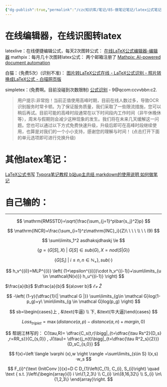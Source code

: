 ```yaml
---
{"dg-publish":true,"permalink":"/czc知识库/笔记/85-做笔记笔记/latex公式笔记 （在线公式编辑器收藏）/","dgPassFrontmatter":true,"created":"2024-06-18T17:45:22.292+08:00","updated":"2024-12-08T11:32:21.433+08:00"}
---
```




# 在线编辑器，在线识图转latex
latexlive：在线便捷编辑公式，每天2次图转公式：
	[在线LaTeX公式编辑器-编辑器](https://www.latexlive.com/)
mathpix：每月几十次图转latex公式：
	两个邮箱注册了
	[Mathpix: AI-powered document automation](https://mathpix.com/)

白猫：（免费5次）(识别不准)：
[图片转LaTeX公式在线 - LaTeX公式识别 - 照片转换成LaTeX公式 - 白描网页版](https://web.baimiaoapp.com/image-to-latex)

simpletex：(免费啊。目前没碰到次数限制)
	[公式识别](https://simpletex.cn/ai/latex_ocr)
	- 9@qcom:ccvvbbn:c2.
>用户提示:非常抱！当前正值使用高峰时期，目前在线人数过多，导致OCR识别服务时常卡顿。为了保证服务质量，我们采取了一些限流措施，您可以稍后再试。目前可能的高峰时段通常在以下时间段内工作时间（非午休晚休等），周末与假期则会减少这种现象的发生。我们将在未来几天缓解这一问题。您也可以通过以下方式免费快速升级，升级后即可在高峰时段继续使用，也算是对我们的一个小小支持，感谢您的理解与时间！ (点击打开下面的单元选项即可进行兑换升级)

# 其他latex笔记：
[LaTeX公式书写](LaTeX公式书写.md)
[Typora笔记教程 b站up主总结 markdown的使用说明 如何做笔记 ](Typora笔记教程%20b站up主总结%20markdown的使用说明%20如何做笔记%20.md)


# 自己输的：
***

$$
\mathrm{RMSSTD}=\sqrt{\frac{\sum_{j=1}^p\bar{s_j}^2}p}
$$

$$
\mathrm{INCR}=\frac{\sum_{i=1}^z\mathrm{INC}_i}{Z}\ \ \ \ \\ \ \ (9)
$$

$$
\sum\limits_1^2 asdhaksjdhaskj \le
$$

$$
\{ g=(G[S],X) \  | \  G[S] \in sub(G),X=nod(S|G) \}
$$

$$
\{G[S_i]\ |\ i\leqslant n,n\in \mathbb{N}_+\},sub(\cdot)
$$

$$
h_v^{(i)}=MLP^{(i)} \left( (1+\epsilon^{(i)})\cdot h_v^{(i-1)}+\sum\limits_{u \in \mathcal{N(v)}} h_u^{(i-1)} \right)
$$

$\frac{a}{b}$ $\dfrac{a}{b}$  ${a\over b}$ $\mathcal E \mathcal e$  $\hat{Z}$ 

$$
-\left( (1-y){\dfrac{1}{| \mathcal G |}} \sum\limits_{g\in \mathcal G}log(1-p_g)+y\ \min\limits_{g \in \mathcal G}log(p_g)  \right)
$$

$$
sb=\begin{cases}上 , &\text{牛逼} \\ 下, &\text{牛大逼}\end{cases}
$$

$$
Loss_{triplet}=\max (distance(a,p)-distance(a,n)+margin,0)
$$



$$
帮胡江林写的：
C(\tau,R)=
\dfrac{C_s(t,r)\bigg|_{t=\dfrac{\tau Rs^2}{D_s} ,r=RR_s}}{C_{s,0}}
,
J(\tau)=
\dfrac{j_n(t)\bigg|_{t=\dfrac{\tau R^2_s}{2}}}{D_sC_{s,0}}
$$


$$
f(x)=\left \langle \varphi (x),w \right \rangle =\sum\limits_{s\in S} I(x,s) ·w_s
$$


$$
F_{i}^{\text {InitConv }}(x)=D C D_{1}\left(C_{1}, C_{i}, S_{i}\right) \quad \text { s.t. }\left\{\begin{array}{l}
i \in\{1,2,3\} \\
C_{i} \in\{8,16,32\} \\
S_{i} \in\{1,2,3\}
\end{array}\right.
$$

